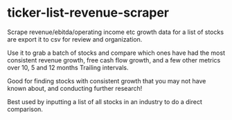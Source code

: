 # ticker-list-revenue-scraper
Scrape revenue/ebitda/operating income etc growth data for a list of stocks are export it to csv for review and organization.

Use it to grab a batch of stocks and compare which ones have had the most consistent revenue growth, free cash flow growth, 
and a few other metrics over 10, 5 and 12 months Trailing intervals.

Good for finding stocks with consistent growth that you may not have known about, and conducting further research!

Best used by inputting a list of all stocks in an industry to do a direct comparison. 

